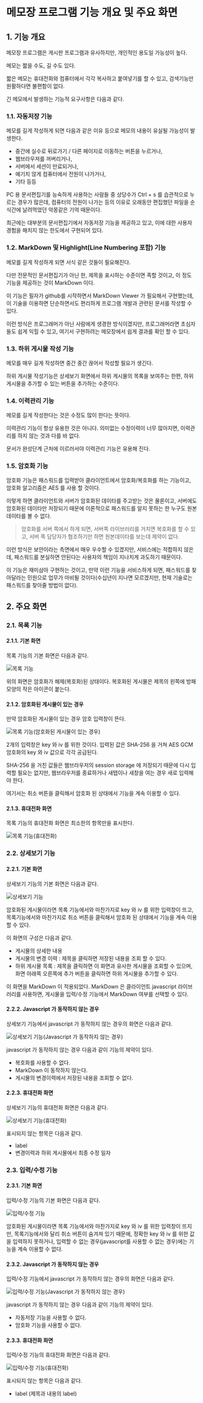 # 메모장 프로그램 기능 개요 및 주요 화면

## 1. 기능 개요

메모장 프로그램은 게시판 프로그램과 유사하지만, 개인적인 용도일 가능성이 높다.

메모는 짧을 수도, 길 수도 있다.

짧은 메모는 휴대전화와 컴퓨터에서 각각 복사하고 붙여넣기를 할 수 있고, 검색기능만 원활하다면 불편함이 없다.

긴 메모에서 발생하는 기능적 요구사항은 다음과 같다.

### 1.1. 자동저장 기능

메모를 길게 작성하게 되면 다음과 같은 이유 등으로 메모의 내용이 유실될 가능성이 발생한다.

- 중간에 실수로 뒤로가기 / 다른 페이지로 이동하는 버튼을 누르거나, 
- 웹브라우져를 꺼버리거나, 
- 서버에서 세션이 만료되거나,
- 예기치 않게 컴퓨터에서 전원이 나가거나,
- 기타 등등

PC 용 문서편집기를 능숙하게 사용하는 사람들 중 상당수가 Ctrl + s 를 습관적으로 누르는 경우가 많은데, 컴퓨터의 전원이 나가는 등의 이유로 오래동안 편집했던 파일을 순식간에 날려먹었던 악몽같은 기억 때문이다.

최근에는 대부분의 문서편집기에서 자동저장 기능을 제공하고 있고, 이에 대한 사용자 경험을 해치지 않는 한도에서 구현되어 있다.

### 1.2. MarkDown 및 Highlight(Line Numbering 포함) 기능

메모를 길게 작성하게 되면 서식 같은 것들이 필요해진다.

다만 전문적인 문서편집기가 아닌 한, 제목을 표시하는 수준이면 족할 것이고, 이 정도 기능을 제공하는 것이 MarkDown 이다.

이 기능은 필자가 github를 시작하면서 MarkDown Viewer 가 필요해서 구현했는데, 이 기술을 이용하면 단순하면서도 편리하게 프로그램 개발과 관련된 문서를 작성할 수 있다.

이런 방식은 프로그래머가 아닌 사람에게 생경한 방식이겠지만, 프로그래머라면 초심자들도 쉽게 익힐 수 있고, 여기서 구현하려는 메모장에서 쉽게 결과를 확인 할 수 있다.

### 1.3. 하위 게시물 작성 기능

메모를 매우 길게 작성하면 중간 중간 끊어서 작성할 필요가 생긴다.

하위 게시물 작성기능은 상세보기 화면에서 하위 게시물의 목록을 보여주는 한편, 하위 게시물을 추가할 수 있는 버튼을 추가하는 수준이다.

### 1.4. 이력관리 기능

메모를 길게 작성한다는 것은 수정도 많이 한다는 뜻이다.

이력관리 기능이 항상 유용한 것은 아니다.  의미없는 수정이력이 너무 많아지면, 이력관리를 하지 않는 것과 다를 바 없다.

문서가 완성단계 근처에 이르러서야 이력관리 기능은 유용해 진다.

### 1.5. 암호화 기능

암호화 기능은 패스워드를 입력받아 클라이언트에서 암호화/복호화를 하는 기능이고, 암호화 알고리즘은 AES 를 사용 할 것이다.

이렇게 하면 클라이언트와 서버가 암호화된 데이타를 주고받는 것은 물론이고, 서버에도 암호화된 데이타만 저장되기 때문에 이론적으로 패스워드를 알지 못하는 한 누구도 원본 데이타를 볼 수 없다.

> 암호화를 서버 쪽에서 하게 되면, 서버쪽 라이브러리를 거치면 복호화를 할 수 있고, 서버 쪽 담당자가 협조하기만 하면 원본데이타를 보는데 제약이 없다.

이런 방식은 보안이라는 측면에서 매우 우수할 수 있겠지만, 서비스에는 적합하지 않은데, 패스워드를 분실하면 안된다는 사용자의 책임이 지나치게 과도하기 때문이다.

이 기능은 재미삼아 구현하는 것이고, 만약 이런 기능을 서비스하게 되면, 패스워드를 찾아달라는 민원으로 업무가 마비될 것이다(수십년이 지나면 모르겠지만, 현재 기술로는 패스워드를 찾아줄 방법이 없다).

## 2. 주요 화면

### 2.1. 목록 기능

#### 2.1.1. 기본 화면

목록 기능의 기본 화면은 다음과 같다.

<img src="http://graha.kr/static-contents/images/memo/list-width800.png" alt="목록 기능" />

위의 화면은 암호화가 해제(복호화)된 상태이다.  복호화된 게시물은 제목의 왼쪽에 방패 모양의 작은 아이콘이 붙는다.

#### 2.1.2. 암호화된 게시물이 있는 경우

만약 암호화된 게시물이 있는 경우 암호 입력창이 뜬다.

<img src="http://graha.kr/static-contents/images/memo/list-width800-prompt_password.png" alt="목록 기능(암호화된 게시물이 있는 경우)" />

2개의 입력창은 key 와 iv 를 위한 것이다.  입력된 값은 SHA-256 을 거쳐 AES GCM 암호화의 key 와 iv 값으로 각각 공급된다.

SHA-256 을 거친 값들은 웹브라우저의 session storage 에 저장되기 때문에 다시 입력할 필요는 없지만, 웹브라우저를 종료하거나 새탭이나 새창을 여는 경우 새로 입력해야 한다.

여기서는 취소 버튼을 클릭해서 암호화 된 상태에서 기능을 계속 이용할 수 있다.

#### 2.1.3. 휴대전화 화면

목록 기능의 휴대전화 화면은 최소한의 항목만을 표시한다.

<img src="http://graha.kr/static-contents/images/memo/list-width360.png" alt="목록 기능(휴대전화)" />

### 2.2. 상세보기 기능

#### 2.2.1. 기본 화면

상세보기 기능의 기본 화면은 다음과 같다.

<img src="http://graha.kr/static-contents/images/memo/detail-width800.png" alt="상세보기 기능" />

암호화된 게시물이라면 목록 기능에서와 마찬가지로 key 와 iv 를 위한 입력창이 뜨고, 목록기능에서와 마찬가지로 취소 버튼을 클릭해서 암호화 된 상태에서 기능을 계속 이용할 수 있다.

이 화면의 구성은 다음과 같다.

- 게시물의 상세한 내용
- 게시물의 변경 이력 : 제목을 클릭하면 저장된 내용을 조회 할 수 있다.
- 하위 게시물 목록 : 제목을 클릭하면 이 화면과 유사한 게시물을 조회할 수 있으며, 화면 아래쪽 오른쪽에 추가 버튼을 클릭하면 하위 게시물을 추가할 수 있다.

이 화면을 MarkDown 이 적용되었다. MarkDown 은 클라이언트 javascript 라이브러리를 사용하면, 게시물을 입력/수정 기능에서 MarkDown 여부를 선택할 수 있다.

#### 2.2.2. Javascript 가 동작하지 않는 경우

상세보기 기능에서 javascript 가 동작하지 않는 경우의 화면은 다음과 같다.

<img src="http://graha.kr/static-contents/images/memo/detail-width800-disable_javascript.png" alt="상세보기 기능(Javascript 가 동작하지 않는 경우)" />

javascript 가 동작하지 않는 경우 다음과 같이 기능의 제약이 있다.

- 복호화를 사용할 수 없다.
- MarkDown 이 동작하지 않는다.
- 게시물의 변경이력에서 저장된 내용을 조회할 수 없다.

#### 2.2.3. 휴대전화 화면

상세보기 기능의 휴대전화 화면은 다음과 같다.

<img src="http://graha.kr/static-contents/images/memo/detail-width360.png" alt="상세보기 기능(휴대전화)" />

표시되지 않는 항목은 다음과 같다.

- label
- 변경이력과 하위 게시물에서 최종 수정 일자

### 2.3. 입력/수정 기능

#### 2.3.1. 기본 화면

입력/수정 기능의 기본 화면은 다음과 같다.

<img src="http://graha.kr/static-contents/images/memo/insert-width800.png" alt="입력/수정 기능" />

암호화된 게시물이라면 목록 기능에서와 마찬가지로 key 와 iv 를 위한 입력창이 뜨지만, 목록기능에서와 달리 취소 버튼이 숨겨져 있기 때문에, 정확한 key 와 iv 를 위한 값을 입력하지 못하거나, 입력할 수 없는 경우(javascript를 사용할 수 없는 경우)에는 기능을 계속 이용할 수 없다.

#### 2.3.2. Javascript 가 동작하지 않는 경우

입력/수정 기능에서 javascript 가 동작하지 않는 경우의 화면은 다음과 같다.

<img src="http://graha.kr/static-contents/images/memo/insert-width800-disable_javascript.png" alt="입력/수정 기능(Javascript 가 동작하지 않는 경우)" />

javascript 가 동작하지 않는 경우 다음과 같이 기능의 제약이 있다.

- 자동저장 기능을 사용할 수 없다.
- 암호화 기능을 사용할 수 없다.

#### 2.3.3. 휴대전화 화면

입력/수정 기능의 휴대전화 화면은 다음과 같다.

<img src="http://graha.kr/static-contents/images/memo/insert-width360.png" alt="입력/수정 기능(휴대전화)" />

표시되지 않는 항목은 다음과 같다.

- label (제목과 내용의 label)